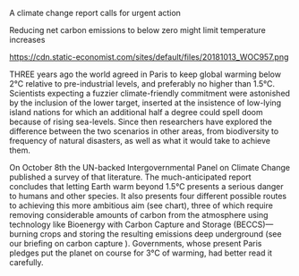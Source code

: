 A climate change report calls for urgent action

Reducing net carbon emissions to below zero might limit temperature increases

https://cdn.static-economist.com/sites/default/files/20181013_WOC957.png

THREE years ago the world agreed in Paris to keep global warming below 2°C relative to pre-industrial levels, and preferably no higher than 1.5°C. Scientists expecting a fuzzier climate-friendly commitment were astonished by the inclusion of the lower target, inserted at the insistence of low-lying island nations for which an additional half a degree could spell doom because of rising sea-levels. Since then researchers have explored the difference between the two scenarios in other areas, from biodiversity to frequency of natural disasters, as well as what it would take to achieve them. 

On October 8th the UN-backed Intergovernmental Panel on Climate Change published a survey of that literature. The much-anticipated report concludes that letting Earth warm beyond 1.5°C presents a serious danger to humans and other species. It also presents four different possible routes to achieving this more ambitious aim (see chart), three of which require removing considerable amounts of carbon from the atmosphere using technology like Bioenergy with Carbon Capture and Storage (BECCS)—burning crops and storing the resulting emissions deep underground (see our briefing on  carbon capture ). Governments, whose present Paris pledges put the planet on course for 3°C of warming, had better read it carefully.